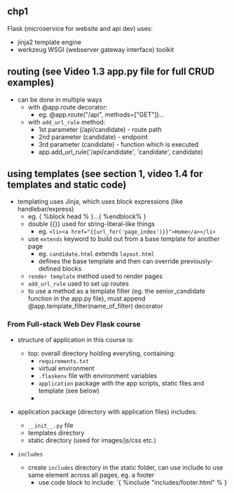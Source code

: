 ## chp1
Flask (microservice for website and api dev) uses:  
- jinja2 template engine
- werkzeug WSGI (webserver gateway interface) toolkit 

## routing (see Video 1.3 app.py file for full CRUD examples)
- can be done in multiple ways  
    - with @app.route decorator:  
        - eg. @app.route("/api", methods=["GET"])...
    - with `add_url_rule` method:  
        - 1st parameter (/api/candidate) - route path  
        -  2nd parameter (candidate) - endpoint  
	    - 3rd parameter (candidate) - function which is executed  
        - app.add_url_rule('/api/candidate', 'candidate', candidate)  

## using templates (see section 1, video 1.4 for templates and static code)
- templating uses Jinja, which uses block expressions (like handlebar/express)
    - eg. { %block head % }...{ %endblock% }
    - double {{}} used for string-literal-like things
        - eg. `<li><a href="{{url_for('page_index')}}">Home</a></li>`
    - use `extends` keyword to build out from a base template for another page
        - eg. `candidate.html` extends `layout.html`
        - defines the base template and then can override previously-defined blocks
    - `render template` method used to render pages
    - `add_url_rule` used to set up routes
    - to use a method as a template filter (eg. the senior_candidate function in the app.py file), must append @app.template_filter(name_of_filter) decorator 


### From Full-stack Web Dev Flask course
- structure of application in this course is:
    - top: overall directory holding everyting, containing:
        - `requirements.txt`
        - virtual environment 
        - `.flaskenv` file with environment variables
        - `application` package with the app scripts, static files and template (see below)
        - 
- application package (directory with application files) includes:
    - `__init__.py` file
    - templates directory
    - static directory (used for images/js/css etc.)

- `includes`
    - create `includes` directory in the static folder, can use include to use same element across all pages, eg. a footer
        - use code block to include: `{ %include "includes/footer.html" % }